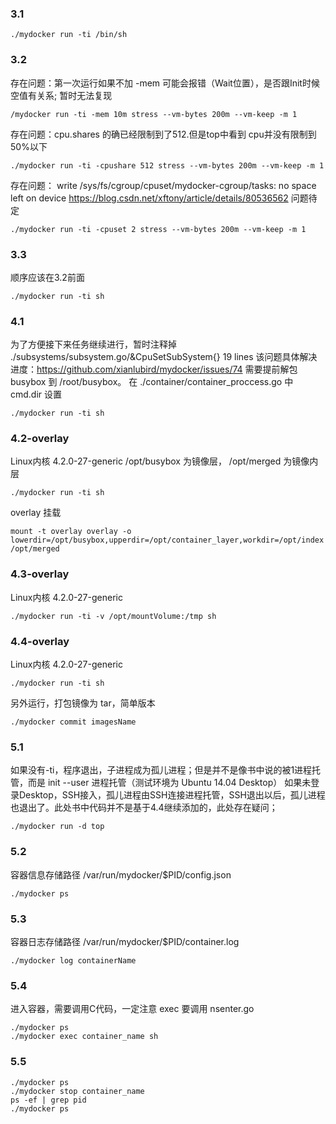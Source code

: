 ### 3.1
```shell script
./mydocker run -ti /bin/sh
```

### 3.2
存在问题：第一次运行如果不加 -mem 可能会报错（Wait位置），是否跟Init时候空值有关系; 暂时无法复现
```shell script
/mydocker run -ti -mem 10m stress --vm-bytes 200m --vm-keep -m 1
```

存在问题：cpu.shares 的确已经限制到了512.但是top中看到 cpu并没有限制到 50%以下
```shell script
./mydocker run -ti -cpushare 512 stress --vm-bytes 200m --vm-keep -m 1 
``` 

存在问题： write /sys/fs/cgroup/cpuset/mydocker-cgroup/tasks: no space left on device
https://blog.csdn.net/xftony/article/details/80536562  问题待定
```shell script
./mydocker run -ti -cpuset 2 stress --vm-bytes 200m --vm-keep -m 1
``` 

### 3.3
顺序应该在3.2前面
```shell script
./mydocker run -ti sh
```

### 4.1
为了方便接下来任务继续进行，暂时注释掉 ./subsystems/subsystem.go/&CpuSetSubSystem{} 19 lines
该问题具体解决进度：https://github.com/xianlubird/mydocker/issues/74
需要提前解包 busybox 到 /root/busybox。 在 ./container/container_proccess.go 中 cmd.dir 设置
```shell script
./mydocker run -ti sh
```

### 4.2-overlay
Linux内核 4.2.0-27-generic
/opt/busybox 为镜像层， /opt/merged 为镜像内层
 
```shell script
./mydocker run -ti sh
```
overlay 挂载
```shell script
mount -t overlay overlay -o lowerdir=/opt/busybox,upperdir=/opt/container_layer,workdir=/opt/index /opt/merged
```

### 4.3-overlay
Linux内核 4.2.0-27-generic

```shell script
./mydocker run -ti -v /opt/mountVolume:/tmp sh
```

### 4.4-overlay
Linux内核 4.2.0-27-generic

```shell script
./mydocker run -ti sh
```
另外运行，打包镜像为 tar，简单版本
```shell script
./mydocker commit imagesName
```

### 5.1
如果没有-ti，程序退出，子进程成为孤儿进程；但是并不是像书中说的被1进程托管，而是 init --user 进程托管（测试环境为 Ubuntu 14.04 Desktop）
如果未登录Desktop，SSH接入，孤儿进程由SSH连接进程托管，SSH退出以后，孤儿进程也退出了。此处书中代码并不是基于4.4继续添加的，此处存在疑问；
```shell script
./mydocker run -d top
```

### 5.2
容器信息存储路径  /var/run/mydocker/$PID/config.json  
```shell script
./mydocker ps
```

### 5.3
容器日志存储路径 /var/run/mydocker/$PID/container.log  
```shell script
./mydocker log containerName 
```

### 5.4
进入容器，需要调用C代码，一定注意 exec 要调用 nsenter.go
```shell script
./mydocker ps
./mydocker exec container_name sh
```

### 5.5
```shell script
./mydocker ps 
./mydocker stop container_name
ps -ef | grep pid 
./mydocker ps 
```